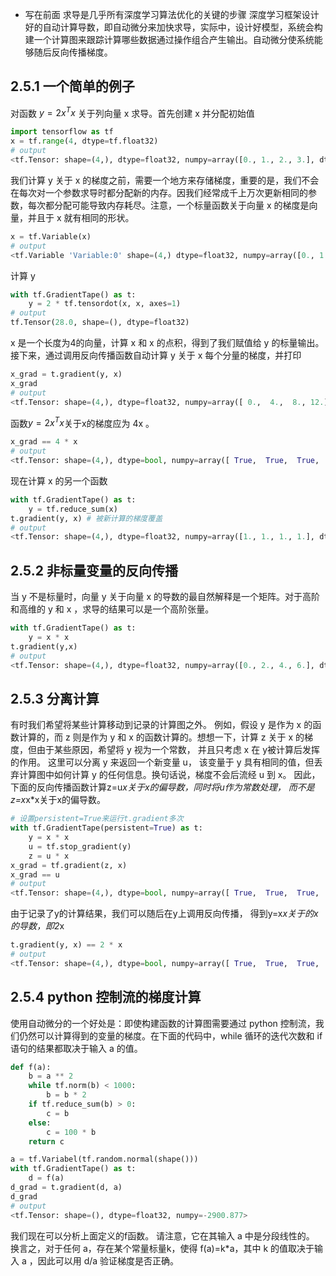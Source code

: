 + 写在前面
求导是几乎所有深度学习算法优化的关键的步骤
深度学习框架设计好的自动计算导数，即自动微分来加快求导，实际中，设计好模型，系统会构建一个计算图来跟踪计算哪些数据通过操作组合产生输出。自动微分使系统能够随后反向传播梯度。

## 2.5.1 一个简单的例子
对函数 $y=2x^Tx$ 关于列向量 x 求导。首先创建 x 并分配初始值
```python
import tensorflow as tf
x = tf.range(4, dtype=tf.float32)
# output
<tf.Tensor: shape=(4,), dtype=float32, numpy=array([0., 1., 2., 3.], dtype=float32)>
```
我们计算 y 关于 x 的梯度之前，需要一个地方来存储梯度，重要的是，我们不会在每次对一个参数求导时都分配新的内存。因我们经常成千上万次更新相同的参数，每次都分配可能导致内存耗尽。注意，一个标量函数关于向量 x 的梯度是向量，并且于 x 就有相同的形状。
```python
x = tf.Variable(x)
# output
<tf.Variable 'Variable:0' shape=(4,) dtype=float32, numpy=array([0., 1., 2., 3.], dtype=float32)>
```
计算 y
```python
with tf.GradientTape() as t:
    y = 2 * tf.tensordot(x, x, axes=1)
# output
tf.Tensor(28.0, shape=(), dtype=float32)
```
x 是一个长度为4的向量，计算 x 和 x 的点积，得到了我们赋值给 y 的标量输出。接下来，通过调用反向传播函数自动计算 y 关于 x 每个分量的梯度，并打印
```python
x_grad = t.gradient(y, x)
x_grad
# output
<tf.Tensor: shape=(4,), dtype=float32, numpy=array([ 0.,  4.,  8., 12.], dtype=float32)>
```
函数$y=2x^Tx$关于x的梯度应为 4x 。
```python
x_grad == 4 * x
# output 
<tf.Tensor: shape=(4,), dtype=bool, numpy=array([ True,  True,  True,  True])>
```
现在计算 x 的另一个函数
```python
with tf.GradientTape() as t:
    y = tf.reduce_sum(x)
t.gradient(y, x) # 被新计算的梯度覆盖
# output
<tf.Tensor: shape=(4,), dtype=float32, numpy=array([1., 1., 1., 1.], dtype=float32)>
```

## 2.5.2 非标量变量的反向传播
当 y 不是标量时，向量 y 关于向量 x 的导数的最自然解释是一个矩阵。对于高阶和高维的 y 和 x ，求导的结果可以是一个高阶张量。
```python
with tf.GradientTape() as t:
    y = x * x
t.gradient(y,x)
# output
<tf.Tensor: shape=(4,), dtype=float32, numpy=array([0., 2., 4., 6.], dtype=float32)>
```

## 2.5.3 分离计算
有时我们希望将某些计算移动到记录的计算图之外。 例如，假设 y 是作为 x 的函数计算的，而 z 则是作为 y 和 x 的函数计算的。想想一下，计算 z 关于 x 的梯度，但由于某些原因，希望将 y 视为一个常数， 并且只考虑 x 在 y被计算后发挥的作用。
这里可以分离 y 来返回一个新变量 u， 该变量于 y 具有相同的值，但丢弃计算图中如何计算 y 的任何信息。换句话说，梯度不会后流经 u 到 x。 因此，下面的反向传播函数计算z=u*x关于x的偏导数，同时将u作为常数处理， 而不是z=x*x*x关于x的偏导数。
```python 
# 设置persistent=True来运行t.gradient多次
with tf.GradientTape(persistent=True) as t:
    y = x * x
    u = tf.stop_gradient(y)
    z = u * x
x_grad = tf.gradient(z, x)
x_grad == u
# output 
<tf.Tensor: shape=(4,), dtype=bool, numpy=array([ True,  True,  True,  True])>
```
由于记录了y的计算结果，我们可以随后在y上调用反向传播， 得到y=x*x关于的x的导数，即2*x
```python
t.gradient(y, x) == 2 * x
# output
<tf.Tensor: shape=(4,), dtype=bool, numpy=array([ True,  True,  True,  True])>
```

## 2.5.4 python 控制流的梯度计算
使用自动微分的一个好处是：即使构建函数的计算图需要通过 python 控制流，我们仍然可以计算得到的变量的梯度。在下面的代码中，while 循环的迭代次数和 if 语句的结果都取决于输入 a 的值。
```python
def f(a):
    b = a ** 2
    while tf.norm(b) < 1000:
        b = b * 2
    if tf.reduce_sum(b) > 0:
        c = b
    else:
        c = 100 * b
    return c

a = tf.Variabel(tf.random.normal(shape()))
with tf.GradientTape() as t:
    d = f(a)
d_grad = t.gradient(d, a)
d_grad
# output
<tf.Tensor: shape=(), dtype=float32, numpy=-2900.877>
```
我们现在可以分析上面定义的f函数。 请注意，它在其输入 a 中是分段线性的。 换言之，对于任何 a，存在某个常量标量k，使得 f(a)=k*a，其中 k 的值取决于输入 a ，因此可以用 d/a 验证梯度是否正确。